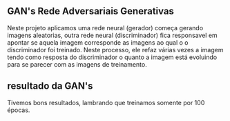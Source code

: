 <h2>GAN's Rede Adversariais Generativas</h2>

Neste projeto aplicamos uma rede neural (gerador) começa gerando imagens aleatorias, outra
rede neural (discriminador) fica responsavel em apontar se aquela imagem corresponde as imagens ao qual o
o discriminador foi treinado. Neste processo, ele refaz várias vezes a imagem tendo como resposta
do discriminador o quanto a imagem está evoluindo para se parecer com as imagens de treinamento.

<h2>resultado da GAN's</h2>



Tivemos bons resultados, lambrando que treinamos somente por 100 épocas.
